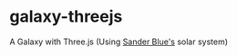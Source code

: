 # galaxy-threejs
A Galaxy with Three.js (Using [Sander Blue's](http://sanderblue.github.io/solar-system-threejs) solar system)
